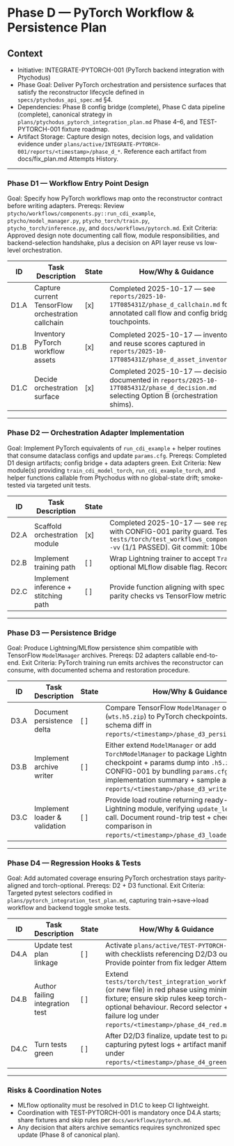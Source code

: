 # Phase D — PyTorch Workflow & Persistence Plan

## Context
- Initiative: INTEGRATE-PYTORCH-001 (PyTorch backend integration with Ptychodus)
- Phase Goal: Deliver PyTorch orchestration and persistence surfaces that satisfy the reconstructor lifecycle defined in `specs/ptychodus_api_spec.md` §4.
- Dependencies: Phase B config bridge (complete), Phase C data pipeline (complete), canonical strategy in `plans/ptychodus_pytorch_integration_plan.md` Phase 4–6, and TEST-PYTORCH-001 fixture roadmap.
- Artifact Storage: Capture design notes, decision logs, and validation evidence under `plans/active/INTEGRATE-PYTORCH-001/reports/<timestamp>/phase_d_*`. Reference each artifact from docs/fix_plan.md Attempts History.

---

### Phase D1 — Workflow Entry Point Design
Goal: Specify how PyTorch workflows map onto the reconstructor contract before writing adapters.
Prereqs: Review `ptycho/workflows/components.py::run_cdi_example`, `ptycho/model_manager.py`, `ptycho_torch/train.py`, `ptycho_torch/inference.py`, and `docs/workflows/pytorch.md`.
Exit Criteria: Approved design note documenting call flow, module responsibilities, and backend-selection handshake, plus a decision on API layer reuse vs low-level orchestration.

| ID | Task Description | State | How/Why & Guidance |
| --- | --- | --- | --- |
| D1.A | Capture current TensorFlow orchestration callchain | [x] | Completed 2025-10-17 — see `reports/2025-10-17T085431Z/phase_d_callchain.md` for annotated call flow and config bridge touchpoints. |
| D1.B | Inventory PyTorch workflow assets | [x] | Completed 2025-10-17 — inventory and reuse scores captured in `reports/2025-10-17T085431Z/phase_d_asset_inventory.md`. |
| D1.C | Decide orchestration surface | [x] | Completed 2025-10-17 — decision documented in `reports/2025-10-17T085431Z/phase_d_decision.md` selecting Option B (orchestration shims). |

---

### Phase D2 — Orchestration Adapter Implementation
Goal: Implement PyTorch equivalents of `run_cdi_example` + helper routines that consume dataclass configs and update `params.cfg`.
Prereqs: Completed D1 design artifacts; config bridge + data adapters green.
Exit Criteria: New module(s) providing `train_cdi_model_torch`, `run_cdi_example_torch`, and helper functions callable from Ptychodus with no global-state drift; smoke-tested via targeted unit tests.

| ID | Task Description | State | How/Why & Guidance |
| --- | --- | --- | --- |
| D2.A | Scaffold orchestration module | [x] | Completed 2025-10-17 — see `reports/2025-10-17T091450Z/phase_d2_scaffold.md` for torch-optional scaffold implementation with CONFIG-001 parity guard. Test selector: `pytest tests/torch/test_workflows_components.py::TestWorkflowsComponentsScaffold::test_run_cdi_example_calls_update_legacy_dict -vv` (1/1 PASSED). Git commit: 10be6913. |
| D2.B | Implement training path | [ ] | Wrap Lightning trainer to accept `TrainingConfig` + NPZ paths, respecting overrides decided in D1.C. Ensure deterministic seeds + optional MLflow disable flag. Record validation in `reports/<timestamp>/phase_d2_training.md`. |
| D2.C | Implement inference + stitching path | [ ] | Provide function aligning with spec §4.5 (save outputs, optional stitching). Reuse RawDataTorch + PtychoDataContainerTorch. Log parity checks vs TensorFlow metrics in `reports/<timestamp>/phase_d2_inference.md`. |

---

### Phase D3 — Persistence Bridge
Goal: Produce Lightning/MLflow persistence shim compatible with TensorFlow `ModelManager` archives.
Prereqs: D2 adapters callable end-to-end.
Exit Criteria: PyTorch training run emits archives the reconstructor can consume, with documented schema and restoration procedure.

| ID | Task Description | State | How/Why & Guidance |
| --- | --- | --- | --- |
| D3.A | Document persistence delta | [ ] | Compare TensorFlow `ModelManager` outputs (`wts.h5.zip`) to PyTorch checkpoints. Capture schema diff in `reports/<timestamp>/phase_d3_persistence_gap.md`. |
| D3.B | Implement archive writer | [ ] | Either extend `ModelManager` or add `TorchModelManager` to package Lightning checkpoint + params dump into `.h5.zip`. Respect CONFIG-001 by bundling `params.cfg`. Record implementation summary + sample archive tree in `reports/<timestamp>/phase_d3_writer.md`. |
| D3.C | Implement loader & validation | [ ] | Provide load routine returning ready-to-run Lightning module, verifying `update_legacy_dict` call. Document round-trip test + checksum comparison in `reports/<timestamp>/phase_d3_loader.md`. |

---

### Phase D4 — Regression Hooks & Tests
Goal: Add automated coverage ensuring PyTorch orchestration stays parity-aligned and torch-optional.
Prereqs: D2 + D3 functional.
Exit Criteria: Targeted pytest selectors codified in `plans/pytorch_integration_test_plan.md`, capturing train→save→load workflow and backend toggle smoke tests.

| ID | Task Description | State | How/Why & Guidance |
| --- | --- | --- | --- |
| D4.A | Update test plan linkage | [ ] | Activate `plans/active/TEST-PYTORCH-001` with checklists referencing D2/D3 outputs. Provide pointer from fix ledger Attempt log. |
| D4.B | Author failing integration test | [ ] | Extend `tests/torch/test_integration_workflow.py` (or new file) in red phase using minimal fixture; ensure skip rules keep torch-optional behaviour. Record selector + failure log under `reports/<timestamp>/phase_d4_red.md`. |
| D4.C | Turn tests green | [ ] | After D2/D3 finalize, update test to pass, capturing pytest logs + artifact manifests under `reports/<timestamp>/phase_d4_green.md`. |

---

### Risks & Coordination Notes
- MLflow optionality must be resolved in D1.C to keep CI lightweight.
- Coordination with TEST-PYTORCH-001 is mandatory once D4.A starts; share fixtures and skip rules per `docs/workflows/pytorch.md`.
- Any decision that alters archive semantics requires synchronized spec update (Phase 8 of canonical plan).
